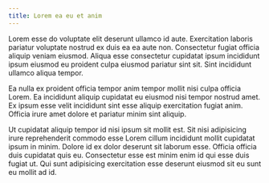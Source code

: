 ```yaml
---
title: Lorem ea eu et anim
---
```


Lorem esse do voluptate elit deserunt ullamco id aute. Exercitation laboris pariatur voluptate nostrud ex duis ea ea aute non. Consectetur fugiat officia aliquip veniam eiusmod. Aliqua esse consectetur cupidatat ipsum incididunt ipsum eiusmod eu proident culpa eiusmod pariatur sint sit. Sint incididunt ullamco aliqua tempor.

Ea nulla ex proident officia tempor anim tempor mollit nisi culpa officia Lorem. Ea incididunt aliquip cupidatat eu eiusmod nisi tempor nostrud amet. Ex ipsum esse velit incididunt sint esse aliquip exercitation fugiat anim. Officia irure amet dolore et pariatur minim sint aliquip.

Ut cupidatat aliquip tempor id nisi ipsum sit mollit est. Sit nisi adipisicing irure reprehenderit commodo esse Lorem cillum incididunt mollit cupidatat ipsum in minim. Dolore id ex dolor deserunt sit laborum esse. Officia officia duis cupidatat quis eu. Consectetur esse est minim enim id qui esse duis fugiat ut. Qui sunt adipisicing exercitation esse deserunt eiusmod sit eu sunt eu mollit ad id.